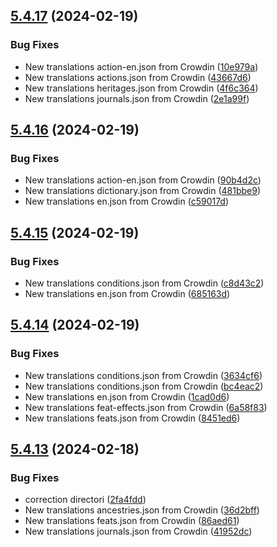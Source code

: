 ## [5.4.17](https://github.com/allnnde/pf2e-esp-translation/compare/v5.4.16...v5.4.17) (2024-02-19)


### Bug Fixes

* New translations action-en.json from Crowdin ([10e979a](https://github.com/allnnde/pf2e-esp-translation/commit/10e979a65b13af8a7feb3f7da0c789db650edcd9))
* New translations actions.json from Crowdin ([43667d6](https://github.com/allnnde/pf2e-esp-translation/commit/43667d66c1aaf77da7e55ee0f28369c5b1187735))
* New translations heritages.json from Crowdin ([4f6c364](https://github.com/allnnde/pf2e-esp-translation/commit/4f6c364917858cfad84f1d6f7d4529ceb4126c36))
* New translations journals.json from Crowdin ([2e1a99f](https://github.com/allnnde/pf2e-esp-translation/commit/2e1a99f6117d1c8a2f2c9f95ba31f1329470c5c2))



## [5.4.16](https://github.com/allnnde/pf2e-esp-translation/compare/v5.4.15...v5.4.16) (2024-02-19)


### Bug Fixes

* New translations action-en.json from Crowdin ([90b4d2c](https://github.com/allnnde/pf2e-esp-translation/commit/90b4d2ce77e97e921a6e70d7ee60138961403d05))
* New translations dictionary.json from Crowdin ([481bbe9](https://github.com/allnnde/pf2e-esp-translation/commit/481bbe9514bfe5255514dc9aab0281bb6ddde387))
* New translations en.json from Crowdin ([c59017d](https://github.com/allnnde/pf2e-esp-translation/commit/c59017dea812d692892792805226a7087747504b))



## [5.4.15](https://github.com/allnnde/pf2e-esp-translation/compare/v5.4.14...v5.4.15) (2024-02-19)


### Bug Fixes

* New translations conditions.json from Crowdin ([c8d43c2](https://github.com/allnnde/pf2e-esp-translation/commit/c8d43c21fbd70b27dde21d3a0b7b3d9994c3c4be))
* New translations en.json from Crowdin ([685163d](https://github.com/allnnde/pf2e-esp-translation/commit/685163d6640815aa83e6e5110dbaad149d633e73))



## [5.4.14](https://github.com/allnnde/pf2e-esp-translation/compare/v5.4.13...v5.4.14) (2024-02-19)


### Bug Fixes

* New translations conditions.json from Crowdin ([3634cf6](https://github.com/allnnde/pf2e-esp-translation/commit/3634cf62ed0afafd504dc9c56c2252f07300eb10))
* New translations conditions.json from Crowdin ([bc4eac2](https://github.com/allnnde/pf2e-esp-translation/commit/bc4eac2dacf550d9d71ce202ed901c272991a3db))
* New translations en.json from Crowdin ([1cad0d6](https://github.com/allnnde/pf2e-esp-translation/commit/1cad0d6dc7ac5cd0fc368497f46395dbe8a91462))
* New translations feat-effects.json from Crowdin ([6a58f83](https://github.com/allnnde/pf2e-esp-translation/commit/6a58f8346af5116c63bf45bfb7e8402a9694d5a7))
* New translations feats.json from Crowdin ([8451ed6](https://github.com/allnnde/pf2e-esp-translation/commit/8451ed676a3f2243fac791e3f7c29f8b6ec5a7f4))



## [5.4.13](https://github.com/allnnde/pf2e-esp-translation/compare/v5.4.12...v5.4.13) (2024-02-18)


### Bug Fixes

* correction directori ([2fa4fdd](https://github.com/allnnde/pf2e-esp-translation/commit/2fa4fdd3a66e7db1bbe1796c9850e9340b551ae4))
* New translations ancestries.json from Crowdin ([36d2bff](https://github.com/allnnde/pf2e-esp-translation/commit/36d2bfff8e211e7d1052b79130536d12f6f51e1d))
* New translations feats.json from Crowdin ([86aed61](https://github.com/allnnde/pf2e-esp-translation/commit/86aed61ec543cbda25c68033e04d75e3c0ce0e3c))
* New translations journals.json from Crowdin ([41952dc](https://github.com/allnnde/pf2e-esp-translation/commit/41952dc5bf4b782b1f69b34b4a6b0883b9ef5c1e))



